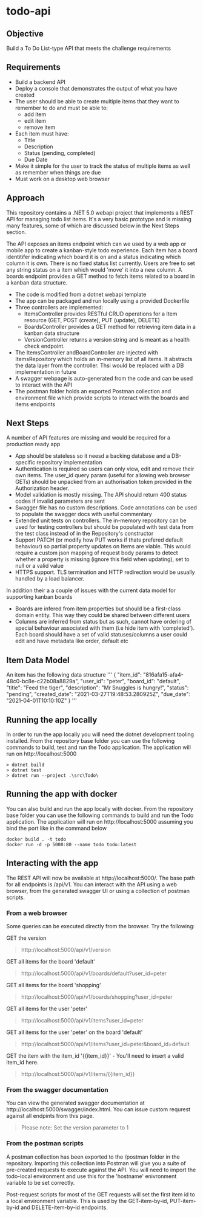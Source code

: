# todo-api

## Objective
Build a To Do List-type API that meets the challenge requirements

## Requirements
- Build a backend API
- Deploy a console that demonstrates the output of what you have created
- The user should be able to create multiple items that they want to remember to do and must be able to:
	- add item
	- edit item
	- remove item
- Each item must have:
	- Title
	- Description
	- Status (pending, completed)
	- Due Date
- Make it simple for the user to track the status of multiple items as well as remember when things are due
- Must work on a desktop web browser

## Approach
This repository contains a .NET 5.0 webapi project that implements a REST API for managing todo list items.  It's a very basic prototype and is missing many features, some of which are discussed below in the Next Steps section.

The API exposes an items endpoint which can we used by a web app or mobile app to create a kanban-style todo experience. Each item has a board identitifer indicating which board it is on and a status indicating which column it is own. There is no fixed status list currently. Users are free to set any string status on a item which would 'move' it into a new column. A boards endpoint provides a GET method to fetch items related to a board in a kanban data structure.

- The code is modified from a dotnet webapi template
- The app can be packaged and run locally using a provided Dockerfile
- Three controllers are implemented:
	- ItemsController provides RESTful CRUD operations for a Item resource  (GET, POST (create), PUT (update), DELETE)
	- BoardsController provides a GET method for retrieving item data in a kanban data structure
	- VersionController returns a version string and is meant as a health check endpoint.
- The ItemsController andBoardController are injected with ItemsRepository which holds an in-memory list of all items. It abstracts the data layer from the controller. Thsi would be replaced with a DB implementation in future
- A swagger webpage is auto-generated from the code and can be used to interact with the API
- The postman folder holds an exported Postman collection and environment file which provide scripts to interact with the boards and items endpoints

## Next Steps
A number of API features are missing and would be required for a production ready app

- App should be stateless so it neesd a backing database and a DB-specific repository implementation
- Authentication is required so users can only view, edit and remove their own items. The user_id query param (useful for allowing web browser GETs) should be unpacked from an authorisation token provided in the Authorization header.
- Model validation is mostly missing. The API should return 400 status codes if invalid parameters are sent
- Swagger file has no custom descriptions. Code annotations can be used to populate the swagger docs with useful commentary
- Extended unit tests on controllers. The in-memory repository can be used for testing controllers but should be populated with test data from the test class instead of in the Repository's constructor
- Support PATCH (or modify how PUT works if thats prefered default behaviour) so partial property updates on Items are viable. This would require a custom json mapping of request body params to detect whether a property is missing (ignore this field when updating), set to null or a valid value
- HTTPS support. TLS termination and HTTP redirection would be usually handled by a load balancer.

In addition their a a couple of issues with the current data model for supporting kanban boards

- Boards are infered from item properties but should be a first-class domain entity. This way they could be shared between different users
- Columns are inferred from status but as such, cannot have ordering of special behaviour associated with them (i.e hide item with 'completed'). Each board should have a set of valid statuses/columns a user could edit and have metadata like order, default etc

## Item Data Model

An item has the following data structure
'''
{
    "item_id": "816afa15-afa4-48c0-bc8e-c22b08a8829a",
    "user_id": "peter",
    "board_id": "default",
    "title": "Feed the tiger",
    "description": "Mr Snuggles is hungry!",
    "status": "pending",
    "created_date": "2021-03-27T19:48:53.280925Z",
    "due_date": "2021-04-01T10:10:10Z"
}
'''

## Running the app locally
In order to run the app locally you will need the dotnet development tooling installed. From the repository base folder you can use the following commands to build, test and run the Todo application. The application will run on http://localhost:5000

```
> dotnet build
> dotnet test
> dotnet run --project .\src\Todo\
```

## Running the app with docker
You can also build and run the app locally with docker. From the repository base folder you can use the following commands to build and run the Todo application. The application will run on http://localhost:5000 assuming you bind the port like in the command below
```
docker build . -t todo
docker run -d -p 5000:80 --name todo todo:latest
```

## Interacting with the app
The REST API will now be available at http://localhost:5000/. The base path for all endpoints is /api/v1. You can interact with the API using a web browser, from the generated swagger UI or using a collection of postman scripts.

### From a web browser
Some queries can be executed directly from the browser. Try the following:

GET the version
> http://localhost:5000/api/v1/version

GET all items for the board 'default'
> http://localhost:5000/api/v1/boards/default?user_id=peter

GET all items for the board 'shopping'
> http://localhost:5000/api/v1/boards/shopping?user_id=peter

GET all items for the user 'peter'
> http://localhost:5000/api/v1/items?user_id=peter

GET all items for the user 'peter' on the board 'default'
> http://localhost:5000/api/v1/items?user_id=peter&board_id=default

GET the item with the item_id '{{item_id}}' - You'll need to insert a valid item_id here.
> http://localhost:5000/api/v1/items/{{item_id}}


### From the swagger documentation
You can view the generated swagger documentation at http://localhost:5000/swagger/index.html. You can issue custom requrest against all endpints from this page.

> Please note: Set the version parameter to 1

### From the postman scripts
A postman collection has been exported to the /postman folder in the repository. Importing this collection into Postman will give you a suite of pre-created requests to execute against the API. You will need to import the todo-local environment and use this for the 'hostname' enivronment variable to be set correctly.

Post-request scripts for most of the GET requests will set the first item id to a local environment variable. This is used by the GET-item-by-id, PUT-item-by-id and DELETE-item-by-id endpoints.

